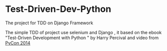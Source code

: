 Test-Driven-Dev-Python
======================

The project for TDD on Django Framework

The simple TDD of project use selenium and Django , it based on the ebook "Test-Driven Development with Python
" by Harry Percival and video from <a href="https://www.youtube.com/watch?v=X9474CgJleg">PyCon 2014</a>  
